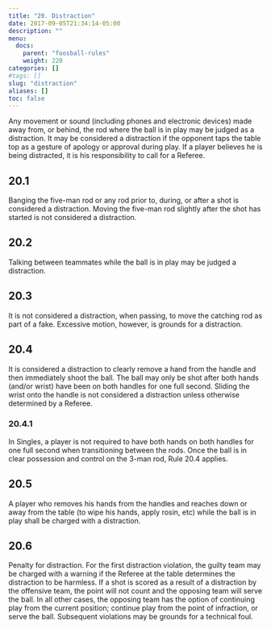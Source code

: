 ```yaml
---
title: "20. Distraction"
date: 2017-09-05T21:34:14-05:00
description: ""
menu:
  docs:
    parent: "foosball-rules"
    weight: 220
categories: []
#tags: []
slug: "distraction"
aliases: []
toc: false
---
```


Any movement or sound (including phones and electronic devices) made away from, or behind, the rod where the ball is in play may be judged as a distraction. It may be considered a distraction if the opponent taps the table top as a gesture of apology or approval during play. If a player believes he is being distracted, it is his responsibility to call for a Referee.

## 20.1

Banging the five-man rod or any rod prior to, during, or after a shot is considered a distraction. Moving the five-man rod slightly after the shot has started is not considered a distraction.

## 20.2

Talking between teammates while the ball is in play may be judged a distraction.

## 20.3

It is not considered a distraction, when passing, to move the catching rod as part of a fake. Excessive motion, however, is grounds for a distraction.

## 20.4

It is considered a distraction to clearly remove a hand from the handle and then immediately shoot the ball. The ball may only be shot after both hands (and/or wrist) have been on both handles for one full second. Sliding the wrist onto the handle is not considered a distraction unless otherwise determined by a Referee.

### 20.4.1

In Singles, a player is not required to have both hands on both handles for one full second when transitioning between the rods. Once the ball is in clear possession and control on the 3-man rod, Rule 20.4 applies.

## 20.5

A player who removes his hands from the handles and reaches down or away from the table (to wipe his hands, apply rosin, etc) while the ball is in play shall be charged with a distraction.

## 20.6

Penalty for distraction. For the first distraction violation, the guilty team may be charged with a warning if the Referee at the table determines the distraction to be harmless. If a shot is scored as a result of a distraction by the offensive team, the point will not count and the opposing team will serve the ball. In all other cases, the opposing team has the option of continuing play from the current position; continue play from the point of infraction, or serve the ball. Subsequent violations may be grounds for a technical foul.